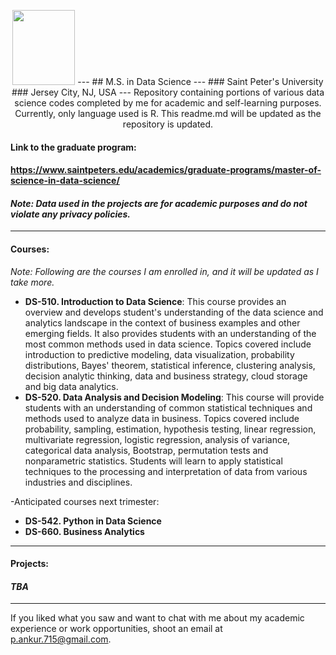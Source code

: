<p align="center">
  <img width="100" height="120" src="https://github.com/ankur715/saint_peters_university_projects/blob/master/icon.png">  
---
## M.S. in Data Science  
---
### Saint Peter's University  
### Jersey City, NJ, USA
---
Repository containing portions of various data science codes completed by me for academic and self-learning purposes. 
Currently, only language used is R. 
This readme.md will be updated as the repository is updated. 

#### **Link to the graduate program:**  
#### https://www.saintpeters.edu/academics/graduate-programs/master-of-science-in-data-science/  
#### *Note: Data used in the projects are for academic purposes and do not violate any privacy policies.*
---
#### **Courses:**

*Note: Following are the courses I am enrolled in, and it will be updated as I take more.*   
* **DS-510. Introduction to Data Science**: This course provides an overview and develops student's understanding of the data science and analytics landscape in the context of business examples and other emerging fields. It also provides students with an understanding of the most common methods used in data science. Topics covered include introduction to predictive modeling, data visualization, probability distributions, Bayes' theorem, statistical inference, clustering analysis, decision analytic thinking, data and business strategy, cloud storage and big data analytics.  
* **DS-520. Data Analysis and Decision Modeling**: This course will provide students with an understanding of common statistical techniques and methods used to analyze data in business. Topics covered include probability, sampling, estimation, hypothesis testing, linear regression, multivariate regression, logistic regression, analysis of variance, categorical data analysis, Bootstrap, permutation tests and nonparametric statistics. Students will learn to apply statistical techniques to the processing and interpretation of data from various industries and disciplines.

-Anticipated courses next trimester:  
- **DS-542. Python in Data Science**  
- **DS-660. Business Analytics**  
---
#### **Projects:**

#### *TBA*
---
If you liked what you saw and want to chat with me about my academic experience or work opportunities, shoot an email at [p.ankur.715@gmail.com](mailto:p.ankur.715@gmail.com).
